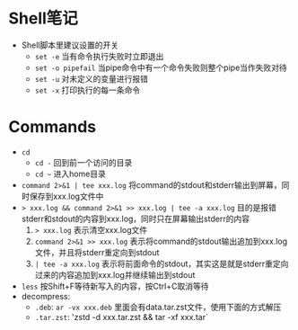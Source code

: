 # Shell笔记

- Shell脚本里建议设置的开关
  - `set -e` 当有命令执行失败时立即退出
  - `set -o pipefail` 当pipe命令中有一个命令失败则整个pipe当作失败对待
  - `set -u` 对未定义的变量进行报错
  - `set -x` 打印执行的每一条命令

# Commands

- `cd`
  - `cd -` 回到前一个访问的目录
  - `cd ~` 进入home目录
- `command 2>&1 | tee xxx.log` 将command的stdout和stderr输出到屏幕，同时保存到xxx.log文件中
- `> xxx.log && command 2>&1 >> xxx.log | tee -a xxx.log` 目的是报错stderr和stdout的内容到xxx.log，同时只在屏幕输出stderr的内容
  1. `> xxx.log` 表示清空xxx.log文件
  2. `command 2>&1 >> xxx.log` 表示将command的stdout输出追加到xxx.log文件，并且将stderr重定向到stdout
  3. `| tee -a xxx.log` 表示将前面命令的stdout，其实这是就是stderr重定向过来的内容追加到xxx.log并继续输出到stdout
- `less` 按Shift+F等待新写入的内容，按Ctrl+C取消等待
- decompress:
  - `.deb`: `ar -vx xxx.deb` 里面会有data.tar.zst文件，使用下面的方式解压
  - `.tar.zst`: 'zstd -d xxx.tar.zst && tar -xf xxx.tar`
